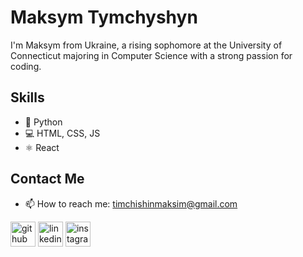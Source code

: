# Maksym Tymchyshyn
I'm Maksym from Ukraine, a rising sophomore at the University of Connecticut majoring in Computer Science with a strong passion for coding.

## Skills
+ 🐍 Python
+ 💻 HTML, CSS, JS
+ ⚛️ React

## Contact Me
- 📫 How to reach me: timchishinmaksim@gmail.com 


[<img src='https://cdn.jsdelivr.net/npm/simple-icons@3.0.1/icons/github.svg' alt='github' height='40'>](https://github.com/https://github.com/MaksymTymchyshyn)  [<img src='https://cdn.jsdelivr.net/npm/simple-icons@3.0.1/icons/linkedin.svg' alt='linkedin' height='40'>](https://www.linkedin.com/in/https://www.linkedin.com/in/maksym-tymchyshyn//)  [<img src='https://cdn.jsdelivr.net/npm/simple-icons@3.0.1/icons/instagram.svg' alt='instagram' height='40'>](https://www.instagram.com/https://www.instagram.com/max.tymchyshyn//)  

